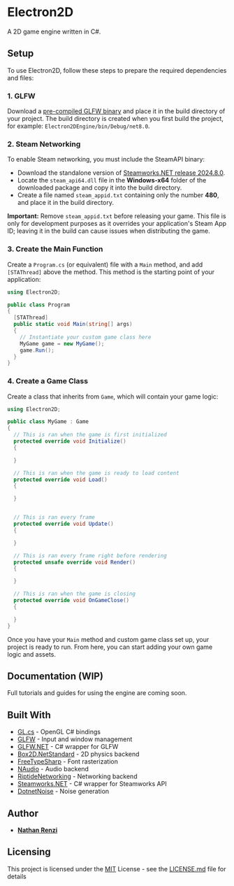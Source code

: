 # Electron2D
A 2D game engine written in C#.

## Setup
To use Electron2D, follow these steps to prepare the required dependencies and files:

### 1. GLFW
Download a [pre-compiled GLFW binary](https://www.glfw.org/download) and place it in the build directory of your project. The build directory is created when you first build the project, for example: `Electron2DEngine/bin/Debug/net8.0`.

### 2. Steam Networking
To enable Steam networking, you must include the SteamAPI binary:
- Download the standalone version of [Steamworks.NET release 2024.8.0](https://github.com/rlabrecque/Steamworks.NET/releases/tag/2024.8.0).
- Locate the `steam_api64.dll` file in the **Windows-x64** folder of the downloaded package and copy it into the build directory.
- Create a file named `steam_appid.txt` containing only the number **480**, and place it in the build directory.

**Important:** Remove `steam_appid.txt` before releasing your game. This file is only for development purposes as it overrides your application's Steam App ID; leaving it in the build can cause issues when distributing the game.

### 3. Create the Main Function
Create a `Program.cs` (or equivalent) file with a `Main` method, and add `[STAThread]` above the method. This method is the starting point of your application:
```csharp
using Electron2D;

public class Program
{
  [STAThread]
  public static void Main(string[] args)
  {
    // Instantiate your custom game class here
    MyGame game = new MyGame();
    game.Run();
  }
}
```

### 4. Create a Game Class
Create a class that inherits from `Game`, which will contain your game logic:
```csharp
using Electron2D;

public class MyGame : Game
{
  // This is ran when the game is first initialized
  protected override void Initialize()
  {

  }

  // This is ran when the game is ready to load content
  protected override void Load()
  {

  }


  // This is ran every frame
  protected override void Update()
  {

  }

  // This is ran every frame right before rendering
  protected unsafe override void Render()
  {

  }

  // This is ran when the game is closing
  protected override void OnGameClose()
  {

  }
}
```
Once you have your `Main` method and custom game class set up, your project is ready to run. From here, you can start adding your own game logic and assets.

## Documentation (WIP)
Full tutorials and guides for using the engine are coming soon.

## Built With
  - [GL.cs](https://gist.githubusercontent.com/dcronqvist/8e0c594532748e8fc21133ac6e3e8514/raw/89a0bcbdbd9692790f95fd60143980482a12d817/GL.cs) - OpenGL C# bindings
  - [GLFW](https://www.glfw.org/) - Input and window management
  - [GLFW.NET](https://github.com/ForeverZer0/glfw-net) - C# wrapper for GLFW
  - [Box2D.NetStandard](https://github.com/codingben/box2d-netstandard/tree/v2.4) - 2D physics backend
  - [FreeTypeSharp](https://github.com/ryancheung/FreeTypeSharp) - Font rasterization
  - [NAudio](https://github.com/naudio/NAudio) - Audio backend
  - [RiptideNetworking](https://github.com/RiptideNetworking/Riptide) - Networking backend
  - [Steamworks.NET](https://steamworks.github.io/) - C# wrapper for Steamworks API
  - [DotnetNoise](https://github.com/cmsommer/DotnetNoise) - Noise generation

## Author
  - [**Nathan Renzi**](https://github.com/nathanrenzi)

## Licensing
This project is licensed under the [MIT](LICENSE.md) License - see the [LICENSE.md](LICENSE.md) file
for details
